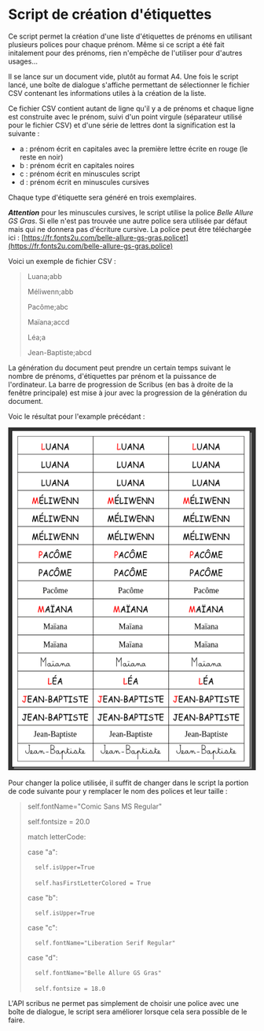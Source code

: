 # Script de création d'étiquettes

Ce script permet la création d'une liste d'étiquettes de prénoms en utilisant plusieurs polices pour chaque prénom.
Même si ce script a été fait initalement pour des prénoms, rien n'empêche de l'utiliser pour d'autres usages...

Il se lance sur un document vide, plutôt au format A4.
Une fois le script lancé, une boîte de dialogue s'affiche permettant de sélectionner le fichier CSV contenant les informations utiles à la création de la liste.

Ce fichier CSV contient autant de ligne qu'il y a de prénoms et chaque ligne est construite avec le prénom, suivi d'un point virgule (séparateur utilisé pour le fichier CSV) et d'une série de lettres dont la signification est la suivante :
 - a : prénom écrit en capitales avec la première lettre écrite en rouge (le reste en noir)
 - b : prénom écrit en capitales noires
 - c : prénom écrit en minuscules script
 - d : prénom écrit en minuscules cursives

 Chaque type d'étiquette sera généré en trois exemplaires.

 ***Attention*** pour les minuscules cursives, le script utilise la police *Belle Allure GS Gras*. Si elle n'est pas trouvée une autre police sera utilisée par défaut mais qui ne donnera pas d'écriture cursive.
La police peut être téléchargée ici : [https://fr.fonts2u.com/belle-allure-gs-gras.policet](https://fr.fonts2u.com/belle-allure-gs-gras.police)

Voici un exemple de fichier CSV :

> Luana;abb
>
> Méliwenn;abb
>
> Pacôme;abc
>
> Maïana;accd
>
> Léa;a
>
> Jean-Baptiste;abcd
>

La génération du document peut prendre un certain temps suivant le nombre de prénoms, d'étiquettes par prénom et la puissance de l'ordinateur. La barre de progression de Scribus (en bas à droite de la fenêtre principale) est mise à jour avec la progression de la génération du document.

Voic le résultat pour l'example précédant :

![Modèle de carte au format Scribus](doc/result.png)

Pour changer la police utilisée, il suffit de changer dans le script la portion de code suivante pour y remplacer le nom des polices et leur taille :
>self.fontName="Comic Sans MS Regular"
>
>self.fontsize = 20.0
>
>match letterCode:
>
>   case "a":
>
>       self.isUpper=True
>
>       self.hasFirstLetterColored = True
>
>   case "b":
>
>       self.isUpper=True
>
>   case "c":
>
>       self.fontName="Liberation Serif Regular"
>
>   case "d":
>
>       self.fontName="Belle Allure GS Gras"
>
>       self.fontsize = 18.0

L'API scribus ne permet pas simplement de choisir une police avec une boîte de dialogue, le script sera améliorer lorsque cela sera possible de le faire.

